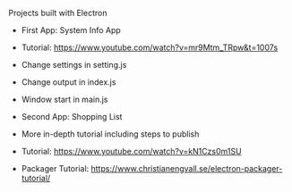Projects built with Electron

 - First App: System Info App
  - Tutorial: https://www.youtube.com/watch?v=mr9Mtm_TRpw&t=1007s
  - Change settings in setting.js
  - Change output in index.js
  - Window start in main.js

 - Second App: Shopping List
  - More in-depth tutorial including steps to publish
  - Tutorial: https://www.youtube.com/watch?v=kN1Czs0m1SU
  - Packager Tutorial: https://www.christianengvall.se/electron-packager-tutorial/
